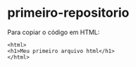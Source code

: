 # primeiro-repositorio

Para copiar o código em HTML:
```
<html>
<h1>Meu primeiro arquivo html</h1>
</html>
```
